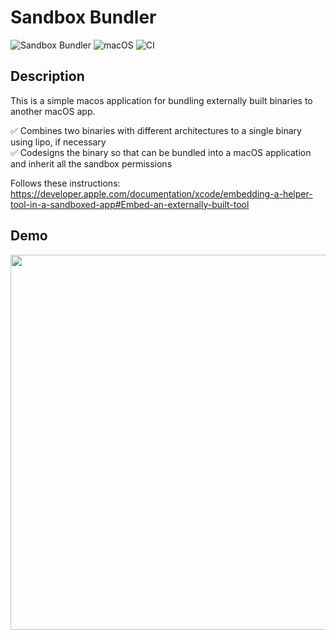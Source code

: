 # Sandbox Bundler

![Sandbox Bundler](https://img.shields.io/badge/Swift-6.0-orange.svg) ![macOS](https://img.shields.io/badge/macOS-13.0-blue.svg) ![CI](https://github.com/ariskox/SandboxBundler/actions/workflows/swift.yml/badge.svg?branch=main)

## Description 
This is a simple macos application for bundling externally built binaries to another macOS app.

✅ Combines two binaries with different architectures to a single binary using lipo, if necessary<br>
✅ Codesigns the binary so that can be bundled into a macOS application and inherit all the sandbox permissions<br>

Follows these instructions: https://developer.apple.com/documentation/xcode/embedding-a-helper-tool-in-a-sandboxed-app#Embed-an-externally-built-tool

## Demo
<img src="https://github.com/user-attachments/assets/838f1602-6623-4990-aeef-1b74962fd72f" width="600">
